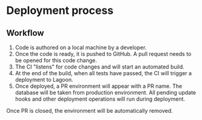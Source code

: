 # Deployment process

## Workflow

1. Code is authored on a local machine by a developer.
2. Once the code is ready, it is pushed to GitHub. A pull request needs to be opened for this code change.
3. The CI "listens" for code changes and will start an automated build.
4. At the end of the build, when all tests have passed, the CI will trigger a deployment to Lagoon.
5. Once deployed, a PR environment will appear with a PR name. The database will be taken from production environment.
   All pending update hooks and other deployment operations will run during deployment.

Once PR is closed, the environment will be automatically removed.

